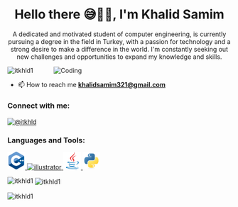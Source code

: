 <h1 align="center">Hello there 😅👋🏻, I'm Khalid Samim</h1>
<p align="center">A dedicated and motivated student of computer engineering, is currently pursuing a degree in the field in Turkey, with a passion for technology and a strong desire to make a difference in the world. I'm constantly seeking out new challenges and opportunities to expand my knowledge and skills.</p>
<!-- <p align="center">With a passion for technology and a strong desire to make a difference in the world</p> -->
<!-- <p align="center">I'm constantly seeking out new challenges and opportunities to expand my knowledge and skills.</p> -->
<img align="right" alt="Coding" width="400" src="https://i.pinimg.com/originals/54/e3/7d/54e37d8074ebcde1d96c77d7b2a7f310.gif"

<p align="left"> <img src="https://komarev.com/ghpvc/?username=itkhld1&label=Profile%20views&color=0e75b6&style=flat" alt="itkhld1" /> </p>

- 📫 How to reach me **khalidsamim321@gmail.com**

<h3 align="left">Connect with me:</h3>
<p align="left">
<a href="https://instagram.com/@itkhld" target="blank"><img align="center" src="https://raw.githubusercontent.com/rahuldkjain/github-profile-readme-generator/master/src/images/icons/Social/instagram.svg" alt="@itkhld" height="30" width="40" /></a>

</p>

<h3 align="left">Languages and Tools:</h3>
<p align="left"> <a href="https://www.w3schools.com/cpp/" target="_blank" rel="noreferrer"> <img src="https://raw.githubusercontent.com/devicons/devicon/master/icons/cplusplus/cplusplus-original.svg" alt="cplusplus" width="40" height="40"/> </a> <a href="https://www.adobe.com/in/products/illustrator.html" target="_blank" rel="noreferrer"> <img src="https://www.vectorlogo.zone/logos/adobe_illustrator/adobe_illustrator-icon.svg" alt="illustrator" width="40" height="40"/> </a> <a href="https://www.java.com" target="_blank" rel="noreferrer"> <img src="https://raw.githubusercontent.com/devicons/devicon/master/icons/java/java-original.svg" alt="java" width="40" height="40"/> </a> <a href="https://www.python.org" target="_blank" rel="noreferrer"> <img src="https://raw.githubusercontent.com/devicons/devicon/master/icons/python/python-original.svg" alt="python" width="40" height="40"/> </a> </p>

<p><img align="left" src="https://github-readme-stats.vercel.app/api/top-langs?username=itkhld1&show_icons=true&locale=en&layout=compact" alt="itkhld1" /></p>

<p>&nbsp;<img align="center" src="https://github-readme-stats.vercel.app/api?username=itkhld1&show_icons=true&locale=en" alt="itkhld1" /></p>

<p><img align="center" src="https://github-readme-streak-stats.herokuapp.com/?user=itkhld1&" alt="itkhld1" /></p>
